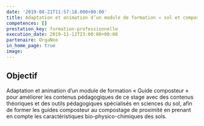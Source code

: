 ```yaml
---
date: '2019-08-21T11:57:18.000+00:00'
title: Adaptation et animation d’un module de formation « sol et compostage »
competences: []
prestation_key: formation-professionnelle
execution_date: 2019-11-12T23:00:00+00:00
partenaire: OrgaNeo
in_home_page: true
image: 
---
```


## Objectif

Adaptation et animation d’un module de formation « Guide composteur » pour améliorer les contenus pédagogiques de ce stage avec des contenus théoriques et des outils pédagogiques spécialisés en sciences du sol, afin de former les guides composteur au compostage de proximité en prenant en compte les caractéristiques bio-physico-chimiques des sols.
<!--more-->